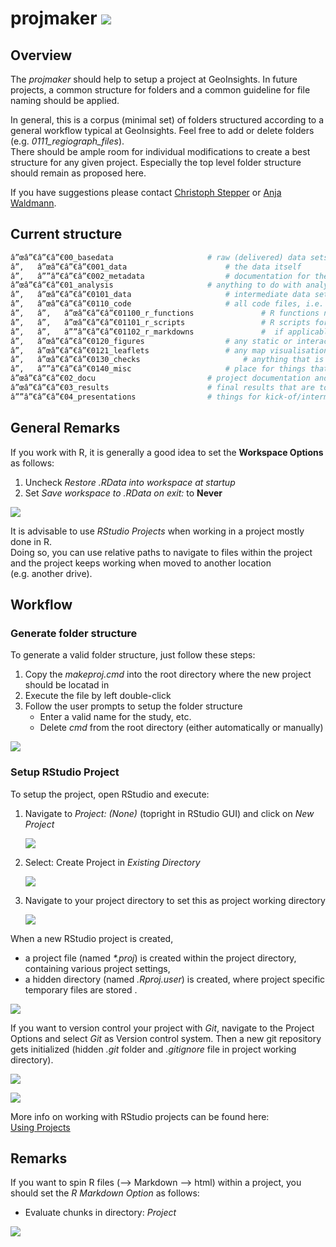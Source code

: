
# projmaker ![](figures/logo/projmaker_hex.png)

## Overview

The *projmaker* should help to setup a project at GeoInsights. In future
projects, a common structure for folders and a common guideline for file
naming should be applied.

In general, this is a corpus (minimal set) of folders structured
according to a general workflow typical at GeoInsights. Feel free to add
or delete folders (e.g. *0111\_regiograph\_files*).  
There should be ample room for individual modifications to create a best
structure for any given project. Especially the top level folder
structure should remain as proposed here.

If you have suggestions please contact [Christoph
Stepper](mailto:christoph.stepper@gfk.com) or [Anja
Waldmann](mailto:anja.waldmann@gfk.com).

## Current structure

``` bash
â”œâ”€â”€â”€00_basedata                     # raw (delivered) data sets and data documentation; input only - i.e. never to be overwridden!
â”‚   â”œâ”€â”€â”€001_data                      # the data itself
â”‚   â””â”€â”€â”€002_metadata                  # documentation for the data
â”œâ”€â”€â”€01_analysis                     # anything to do with analysis/work-in-progress
â”‚   â”œâ”€â”€â”€0101_data                     # intermediate data sets, e.g. results from individual analysis modules (tip: name subfolders corresponding to your R-scripts and save your data)
â”‚   â”œâ”€â”€â”€0110_code                     # all code files, i.e. R code, py code, SAS code, etc.
â”‚   â”‚   â”œâ”€â”€â”€01100_r_functions               # R functions necessary for projects (longer than a 3-liner), but not worth to be put into a GIpackage; sourced within scripts to avoid code repetition 
â”‚   â”‚   â”œâ”€â”€â”€01101_r_scripts                 # R scripts for all analysis steps/modules, named in a comprehensible way (tip: number scrips in the order they need to be executed)    
â”‚   â”‚   â””â”€â”€â”€01102_r_markdowns               #  if applicable, R markdown files (eg. for documentations etc.)
â”‚   â”œâ”€â”€â”€0120_figures                  # any static or interactive visualisations generated during the analysis
â”‚   â”œâ”€â”€â”€0121_leaflets                 # any map visualisation generated during the analysis
â”‚   â”œâ”€â”€â”€0130_checks                       # anything that is to be checked by people other than the analysis author, e.g. excel comparison files in purchasing power
â”‚   â””â”€â”€â”€0140_misc                     # place for things that somehow do not fit into any of the above, e.g. colour definitions for logos
â”œâ”€â”€â”€02_docu                         # project documentation and final checks (Checkliste)
â”œâ”€â”€â”€03_results                      # final results that are to be delivered to the client or that are to be pushed to our official products
â””â”€â”€â”€04_presentations                # things for kick-of/intermediate/final presentations
```

## General Remarks

If you work with R, it is generally a good idea to set the **Workspace
Options** as follows:

1.  Uncheck *Restore .RData into workspace at startup*
2.  Set *Save workspace to .RData on exit:* to **Never**

![](figures/workspace_settings_RStudio.png)

It is advisable to use *RStudio Projects* when working in a project
mostly done in R.  
Doing so, you can use relative paths to navigate to files within the
project and the project keeps working when moved to another location
(e.g. another drive).

## Workflow

### Generate folder structure

To generate a valid folder structure, just follow these steps:

1.  Copy the *makeproj.cmd* into the root directory where the new
    project should be locatad in
2.  Execute the file by left double-click
3.  Follow the user prompts to setup the folder structure
      - Enter a valid name for the study, etc.
      - Delete *cmd* from the root directory (either automatically or
        manually)

![](figures/makeproj_cmd.png)

### Setup RStudio Project

To setup the project, open RStudio and execute:

1.  Navigate to *Project: (None)* (topright in RStudio GUI) and click on
    *New Project*
    
    ![](figures/proj_1.png)

2.  Select: Create Project in *Existing Directory*
    
    ![](figures/proj_2.png)

3.  Navigate to your project directory to set this as project working
    directory
    
    ![](figures/proj_3.png)

When a new RStudio project is created,

  - a project file (named *\*.proj*) is created within the project
    directory, containing various project settings,
  - a hidden directory (named *.Rproj.user*) is created, where project
    specific temporary files are stored .

![](figures/proj_4.png)

If you want to version control your project with *Git*, navigate to the
Project Options and select *Git* as Version control system. Then a new
git repository gets initialized (hidden *.git* folder and *.gitignore*
file in project working directory).

![](figures/project_options_1.png)

![](figures/project_options_2.png)

More info on working with RStudio projects can be found here:  
[Using
Projects](https://support.rstudio.com/hc/en-us/articles/200526207-Using-Projects)

## Remarks

If you want to spin R files (–\> Markdown –\> html) within a project,
you should set the *R Markdown Option* as follows:

  - Evaluate chunks in directory: *Project*

![](figures/RMarkdown_settings_RStudio.png)
